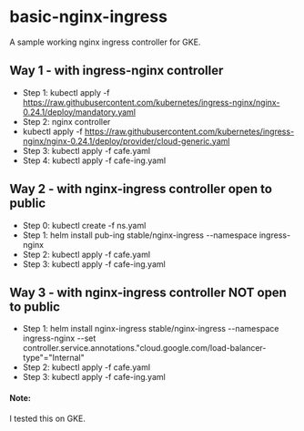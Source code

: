 # basic-nginx-ingress
A sample working nginx ingress controller for GKE.

## Way 1 - with ingress-nginx controller 
* Step 1: kubectl apply -f https://raw.githubusercontent.com/kubernetes/ingress-nginx/nginx-0.24.1/deploy/mandatory.yaml
* Step 2: nginx controller
* kubectl apply -f https://raw.githubusercontent.com/kubernetes/ingress-nginx/nginx-0.24.1/deploy/provider/cloud-generic.yaml
* Step 3: kubectl apply -f cafe.yaml
* Step 4: kubectl apply -f cafe-ing.yaml

## Way 2 - with nginx-ingress controller open to public
* Step 0: kubectl create -f ns.yaml 
* Step 1: helm install pub-ing stable/nginx-ingress --namespace ingress-nginx
* Step 2: kubectl apply -f cafe.yaml
* Step 3: kubectl apply -f cafe-ing.yaml

## Way 3 - with nginx-ingress controller NOT open to public
* Step 1: helm install nginx-ingress stable/nginx-ingress --namespace ingress-nginx --set controller.service.annotations."cloud\.google\.com/load-balancer-type"="Internal"
* Step 2: kubectl apply -f cafe.yaml
* Step 3: kubectl apply -f cafe-ing.yaml


#### Note:
I tested this on GKE.